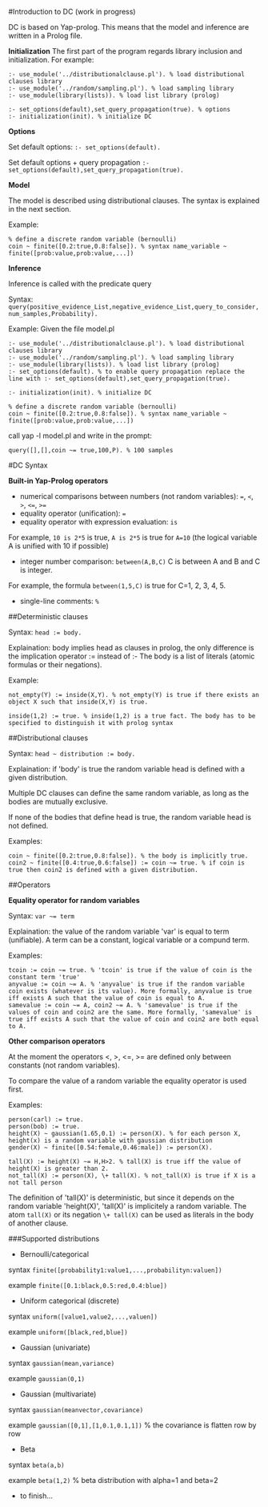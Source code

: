 #Introduction to DC (work in progress)

DC is based on Yap-prolog. This means that the model and inference are written in a Prolog file.

**Initialization**
The first part of the program regards library inclusion and initialization. For example:
```
:- use_module('../distributionalclause.pl'). % load distributional clauses library
:- use_module('../random/sampling.pl'). % load sampling library
:- use_module(library(lists)). % load list library (prolog)

:- set_options(default),set_query_propagation(true). % options
:- initialization(init). % initialize DC
```

**Options**

Set default options: ```:- set_options(default).```

Set default options + query propagation ```:- set_options(default),set_query_propagation(true).```

**Model**

The model is described using distributional clauses. The syntax is explained in the next section.

Example:
```
% define a discrete random variable (bernoulli)
coin ~ finite([0.2:true,0.8:false]). % syntax name_variable ~ finite([prob:value,prob:value,...])
```

**Inference**

Inference is called with the predicate query

Syntax: ``` query(positive_evidence_List,negative_evidence_List,query_to_consider,num_samples,Probability). ```

Example:
Given the file model.pl
```
:- use_module('../distributionalclause.pl'). % load distributional clauses library
:- use_module('../random/sampling.pl'). % load sampling library
:- use_module(library(lists)). % load list library (prolog)
:- set_options(default). % to enable query propagation replace the line with :- set_options(default),set_query_propagation(true).

:- initialization(init). % initialize DC

% define a discrete random variable (bernoulli)
coin ~ finite([0.2:true,0.8:false]). % syntax name_variable ~ finite([prob:value,prob:value,...])
```

call yap -l model.pl and write in the prompt:
```
query([],[],coin ~= true,100,P). % 100 samples
```

#DC Syntax


**Built-in Yap-Prolog operators**
* numerical comparisons between numbers (not random variables): `=`, `<`, `>`, `<=`, `>=`
* equality operator (unification): `=`
* equality operator with expression evaluation: `is`

 For example, `10 is 2*5` is true, `A is 2*5` is true for `A=10` (the logical variable A is unified with 10 if possible)
 
* integer number comparison: `between(A,B,C)` C is between A and B and C is integer.

 For example, the formula `between(1,5,C)` is true for C=1, 2, 3, 4, 5.
* single-line comments: `%`


##Deterministic clauses

Syntax: `head := body.`

Explaination: body implies head as clauses in prolog, the only difference is the implication operator := instead of :-
The body is a list of literals (atomic formulas or their negations).

Example:
```
not_empty(Y) := inside(X,Y). % not_empty(Y) is true if there exists an object X such that inside(X,Y) is true.

inside(1,2) := true. % inside(1,2) is a true fact. The body has to be specified to distinguish it with prolog syntax
```


##Distributional clauses

Syntax: `head ~ distribution := body.`

Explaination: if 'body' is true the random variable head is defined with a given distribution.

Multiple DC clauses can define the same random variable, as long as the bodies are mutually exclusive.

If none of the bodies that define head is true, the random variable head is not defined.

Examples:
```
coin ~ finite([0.2:true,0.8:false]). % the body is implicitly true.
coin2 ~ finite([0.4:true,0.6:false]) := coin ~= true. % if coin is true then coin2 is defined with a given distribution.
```

##Operators


**Equality operator for random variables**

Syntax: `var ~= term`

Explaination: the value of the random variable 'var' is equal to term (unifiable). A term can be a constant, logical variable or a compund term.

Examples:
```
tcoin := coin ~= true. % 'tcoin' is true if the value of coin is the constant term 'true'
anyvalue := coin ~= A. % 'anyvalue' is true if the random variable coin exists (whatever is its value). More formally, anyvalue is true iff exists A such that the value of coin is equal to A.
samevalue := coin ~= A, coin2 ~= A. % 'samevalue' is true if the values of coin and coin2 are the same. More formally, 'samevalue' is true iff exists A such that the value of coin and coin2 are both equal to A.
```

**Other comparison operators**

At the moment the operators <, >, <=, >= are defined only between constants (not random variables).

To compare the value of a random variable the equality operator is used first.

Examples:
```
person(carl) := true.
person(bob) := true.
height(X) ~ gaussian(1.65,0.1) := person(X). % for each person X, height(x) is a random variable with gaussian distribution
gender(X) ~ finite([0.54:female,0.46:male]) := person(X).

tall(X) := height(X) ~= H,H>2. % tall(X) is true iff the value of height(X) is greater than 2. 
not_tall(X) := person(X), \+ tall(X). % not_tall(X) is true if X is a not tall person 
```
The definition of 'tall(X)' is deterministic, but since it depends on the random variable 'height(X)', 'tall(X)' is implicitely a random variable. The atom `tall(X)` or its negation `\+ tall(X)` can be used as literals in the body of another clause.

###Supported distributions

* Bernoulli/categorical

 syntax ```finite([probability1:value1,...,probabilityn:valuen])```

 example ```finite([0.1:black,0.5:red,0.4:blue])```
* Uniform categorical (discrete)

 syntax ```uniform([value1,value2,...,valuen])```

 example ```uniform([black,red,blue])```
* Gaussian (univariate)

 syntax ```gaussian(mean,variance)```

 example ```gaussian(0,1)```
* Gaussian (multivariate)

 syntax ```gaussian(meanvector,covariance)```

 example ```gaussian([0,1],[1,0.1,0.1,1])``` % the covariance is flatten row by row
 
* Beta

 syntax ```beta(a,b)```

 example ```beta(1,2)``` % beta distribution with alpha=1 and beta=2
* to finish...
